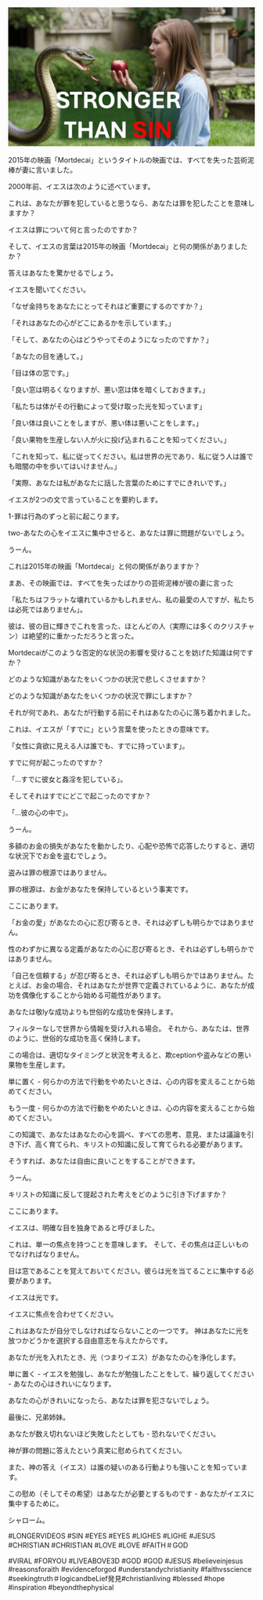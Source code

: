 ![Video cover image](../cover.jpg "cover photo")

2015年の映画「Mortdecai」というタイトルの映画では、すべてを失った芸術泥棒が妻に言いました。

2000年前、イエスは次のように述べています。

これは、あなたが罪を犯していると思うなら、あなたは罪を犯したことを意味しますか？

イエスは罪について何と言ったのですか？

そして、イエスの言葉は2015年の映画「Mortdecai」と何の関係がありましたか？

答えはあなたを驚かせるでしょう。

イエスを聞いてください。

「なぜ金持ちをあなたにとってそれほど重要にするのですか？」

「それはあなたの心がどこにあるかを示しています。」

「そして、あなたの心はどうやってそのようになったのですか？」

「あなたの目を通して。」

「目は体の窓です。」

「良い窓は明るくなりますが、悪い窓は体を暗くしておきます。」

「私たちは体がその行動によって受け取った光を知っています」

「良い体は良いことをしますが、悪い体は悪いことをします。」

「良い果物を生産しない人が火に投げ込まれることを知ってください。」

「これを知って、私に従ってください。私は世界の光であり、私に従う人は誰でも暗闇の中を歩いてはいけません。」

「実際、あなたは私があなたに話した言葉のためにすでにきれいです。」

イエスが2つの文で言っていることを要約します。

1-罪は行為のずっと前に起こります。

two-あなたの心をイエスに集中させると、あなたは罪に問題がないでしょう。

うーん。

これは2015年の映画「Mortdecai」と何の関係がありますか？

まあ、その映画では、すべてを失ったばかりの芸術泥棒が彼の妻に言った

「私たちはフラットな壊れているかもしれません、私の最愛の人ですが、私たちは必死ではありません」。

彼は、彼の目に輝きでこれを言った、ほとんどの人（実際には多くのクリスチャン）は絶望的に重かっただろうと言った。

Mortdecaiがこのような否定的な状況の影響を受けることを妨げた知識は何ですか？

どのような知識があなたをいくつかの状況で悲しくさせますか？

どのような知識があなたをいくつかの状況で罪にしますか？

それが何であれ、あなたが行動する前にそれはあなたの心に落ち着かれました。

これは、イエスが「すでに」という言葉を使ったときの意味です。

「女性に貪欲に見える人は誰でも、すでに持っています」。

すでに何が起こったのですか？

「…すでに彼女と姦淫を犯している」。

そしてそれはすでにどこで起こったのですか？

「…彼の心の中で」。

うーん。

多額のお金の損失があなたを動かしたり、心配や恐怖で応答したりすると、適切な状況下でお金を盗むでしょう。

盗みは罪の根源ではありません。

罪の根源は、お金があなたを保持しているという事実です。

ここにあります。

「お金の愛」があなたの心に忍び寄るとき、それは必ずしも明らかではありません。

性のわずかに異なる定義があなたの心に忍び寄るとき、それは必ずしも明らかではありません。

「自己を信頼する」が忍び寄るとき、それは必ずしも明らかではありません。たとえば、お金の場合、それはあなたが世界で定義されているように、あなたが成功を偶像化することから始める可能性があります。

あなたは敬lyな成功よりも世俗的な成功を保持します。

フィルターなしで世界から情報を受け入れる場合。 それから、あなたは、世界のように、世俗的な成功を高く保持します。

この場合は、適切なタイミングと状況を考えると、欺ceptionや盗みなどの悪い果物を生産します。

単に置く - 何らかの方法で行動をやめたいときは、心の内容を変えることから始めてください。

もう一度 - 何らかの方法で行動をやめたいときは、心の内容を変えることから始めてください。

この知識で、あなたはあなたの心を調べ、すべての思考、意見、または議論を引き下げ、高く育てられ、キリストの知識に反して育てられる必要があります。

そうすれば、あなたは自由に良いことをすることができます。

うーん。

キリストの知識に反して提起された考えをどのように引き下げますか？

ここにあります。

イエスは、明確な目を独身であると呼びました。

これは、単一の焦点を持つことを意味します。 そして、その焦点は正しいものでなければなりません。

目は窓であることを覚えておいてください。彼らは光を当てることに集中する必要があります。

イエスは光です。

イエスに焦点を合わせてください。

これはあなたが自分でしなければならないことの一つです。 神はあなたに光を放つかどうかを選択する自由意志を与えたからです。

あなたが光を入れたとき、光（つまりイエス）があなたの心を浄化します。

単に置く - イエスを勉強し、あなたが勉強したことをして、繰り返してください - あなたの心はきれいになります。

あなたの心がきれいになったら、あなたは罪を犯さないでしょう。

最後に、兄弟姉妹。

あなたが数え切れないほど失敗したとしても - 恐れないでください。

神が罪の問題に答えたという真実に慰められてください。

また、神の答え（イエス）は誰の疑いのある行動よりも強いことを知っています。

この慰め（そしてその希望）はあなたが必要とするものです - あなたがイエスに集中するために。

シャローム。

#LONGERVIDEOS #SIN #EYES #EYES #LIGHES #LIGHE #JESUS #CHRISTIAN #CHRISTIAN #LOVE #LOVE #FAITH＃GOD

#VIRAL #FORYOU #LIVEABOVE3D #GOD #GOD #JESUS #believeinjesus #reasonsforaith #evidenceforgod #understandychristianity #faithvsscience #seekingtruth＃logicandbeLief発見#christianliving #blessed #hope #inspiration #beyondthephysical


